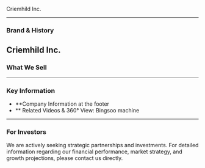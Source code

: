 Criemhild Inc.

---

### **Brand & History**
Criemhild Inc. 
---

### **What We Sell**

---

### **Key Information**
* **Company Information at the footer
* ** Related Videos & 360° View: Bingsoo machine

---

### **For Investors**
We are actively seeking strategic partnerships and investments. For detailed information regarding our financial performance, market strategy, and growth projections, please contact us directly.
